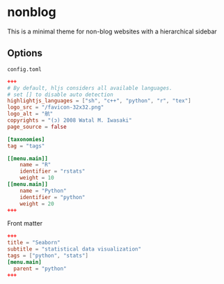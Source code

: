 # nonblog

This is a minimal theme for non-blog websites with a hierarchical sidebar

## Options

`config.toml`

```toml
+++
# By default, hljs considers all available languages.
# set [] to disable auto detection
highlightjs_languages = ["sh", "c++", "python", "r", "tex"]
logo_src = "/favicon-32x32.png"
logo_alt = "航"
copyrights = "(ɔ) 2008 Watal M. Iwasaki"
page_source = false

[taxonomies]
tag = "tags"

[[menu.main]]
    name = "R"
    identifier = "rstats"
    weight = 10
[[menu.main]]
    name = "Python"
    identifier = "python"
    weight = 20
+++
```

Front matter

```toml
+++
title = "Seaborn"
subtitle = "statistical data visualization"
tags = ["python", "stats"]
[menu.main]
  parent = "python"
+++
```